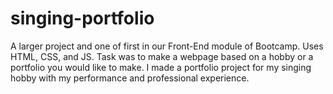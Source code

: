 # singing-portfolio
A larger project and one of first in our Front-End module of Bootcamp. Uses HTML, CSS, and JS.
Task was to make a webpage based on a hobby or a portfolio you would like to make. 
I made a portfolio project for my singing hobby with my performance and professional experience.
